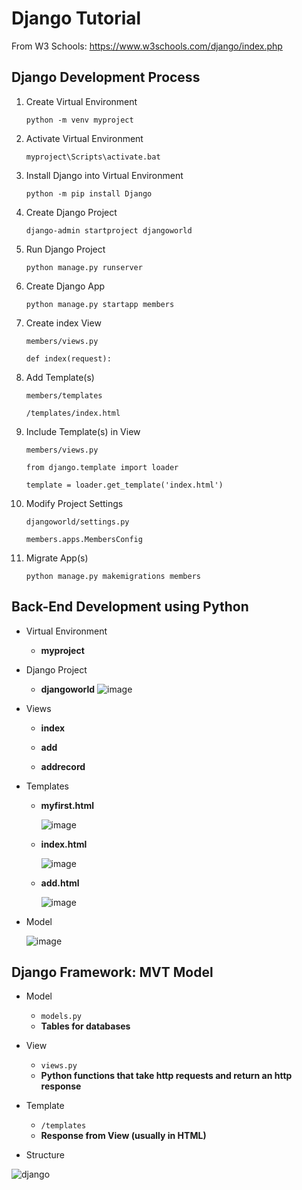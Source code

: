 # Django Tutorial

From W3 Schools: https://www.w3schools.com/django/index.php

## Django Development Process
1. Create Virtual Environment

    `python -m venv myproject`

2. Activate Virtual Environment

    `myproject\Scripts\activate.bat`
    
3. Install Django into Virtual Environment

    `python -m pip install Django`
    
4. Create Django Project

    `django-admin startproject djangoworld`
    
5. Run Django Project

    `python manage.py runserver`
    
6. Create Django App

    `python manage.py startapp members`
    
7. Create index View

    `members/views.py`
    
    `def index(request):`
        
8. Add Template(s)

    `members/templates`
    
    `/templates/index.html`
    
9. Include Template(s) in View

    `members/views.py`
    
    `from django.template import loader`
    
    `template = loader.get_template('index.html')`
    
10. Modify Project Settings

    `djangoworld/settings.py`
    
    `members.apps.MembersConfig`
    
11. Migrate App(s)

    `python manage.py makemigrations members`
    
## Back-End Development using Python
- Virtual Environment
  - **myproject**
- Django Project
  - **djangoworld**
  ![image](https://user-images.githubusercontent.com/54840122/205466114-32079b8c-ec40-4c0c-8b19-01fa36e2a79b.png)
  
 - Views
    - **index**
    
    - **add**
    
    - **addrecord**
    
 - Templates
    - **myfirst.html**
      
      ![image](https://user-images.githubusercontent.com/54840122/205467560-d550e9e8-f53c-4e1e-8706-84d30451f6a2.png)
    - **index.html**
      
      ![image](https://user-images.githubusercontent.com/54840122/205512872-cdb23f6e-0fcc-4b44-827d-ed1e6dc34329.png)
      
    - **add.html**
      
      ![image](https://user-images.githubusercontent.com/54840122/205516606-f9c3c63f-2888-4820-88be-e3192d7659ab.png)


  - Model
      
      ![image](https://user-images.githubusercontent.com/54840122/205512795-36ccbca5-02b9-4ab2-b145-cd8f61d0dde6.png)

 
## Django Framework: MVT Model

- Model
  - `models.py`
  - **Tables for databases**
- View
  - `views.py`
  - **Python functions that take http requests and return an http response**
- Template
  - `/templates`
  - **Response from View (usually in HTML)**

- Structure

![django](https://user-images.githubusercontent.com/54840122/205463140-55d19147-3d97-43ab-ae70-6c5f8b7fb988.JPG)
